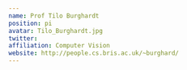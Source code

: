 ```yaml
---
name: Prof Tilo Burghardt
position: pi
avatar: Tilo_Burghardt.jpg
twitter: 
affiliation: Computer Vision
website: http://people.cs.bris.ac.uk/~burghard/
---
```

